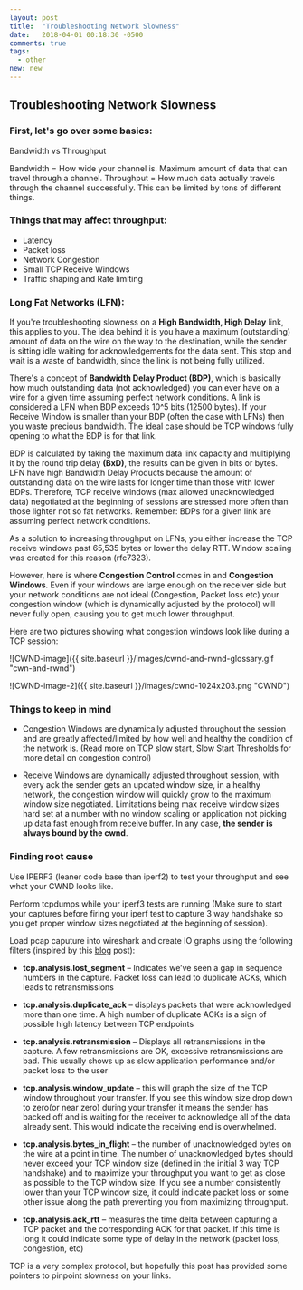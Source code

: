 ```yaml
---
layout: post
title:  "Troubleshooting Network Slowness"
date:   2018-04-01 00:18:30 -0500
comments: true
tags:
  - other
new: new
---
```


<h2>Troubleshooting Network Slowness</h2>

<h3>First, let's go over some basics:</h3>

Bandwidth vs Throughput

Bandwidth = How wide your channel is. Maximum amount of data that can travel through a channel.
Throughput = How much data actually travels through the channel successfully. This can be limited by tons of different things.

<h3>Things that may affect throughput:</h3>

- Latency
- Packet loss
- Network Congestion
- Small TCP Receive Windows
- Traffic shaping and Rate limiting

<h3> Long Fat Networks (LFN): </h3>

If you're troubleshooting slowness on a **High Bandwidth, High Delay** link, this applies to you. The idea behind it is you have a maximum (outstanding) amount of data on the wire on the way to the destination, while the sender is sitting idle waiting for acknowledgements for the data sent. This stop and wait is a waste of bandwidth, since the link is not being fully utilized.

There's a concept of **Bandwidth Delay Product (BDP)**, which is basically how much outstanding data (not acknowledged) you can ever have on a wire for a given time assuming perfect network conditions. A link is considered a LFN when BDP exceeds 10^5 bits (12500 bytes). If your Receive Window is smaller than your BDP (often the case with LFNs) then you waste precious bandwidth. The ideal case should be TCP windows fully opening to what the BDP is for that link.

BDP is calculated by taking the maximum data link capacity and multiplying it by the round trip delay **(BxD)**, the results can be given in bits or bytes. LFN have high Bandwidth Delay Products because the amount of outstanding data on the wire lasts for longer time than those with lower BDPs. Therefore, TCP receive windows (max allowed unacknowledged data) negotiated at the beginning of sessions are stressed more often than those lighter not so fat networks. Remember: BDPs for a given link are assuming perfect network conditions.

As a solution to increasing throughput on LFNs, you either increase the TCP receive windows past 65,535 bytes or lower the delay RTT. Window scaling was created for this reason (rfc7323).

However, here is where **Congestion Control** comes in and **Congestion Windows**. Even if your windows are large enough on the receiver side but your network conditions are not ideal (Congestion, Packet loss etc) your congestion window (which is dynamically adjusted by the protocol) will never fully open, causing you to get much lower throughput.

Here are two pictures showing what congestion windows look like during a TCP session:

![CWND-image]({{ site.baseurl }}/images/cwnd-and-rwnd-glossary.gif "cwn-and-rwnd")

![CWND-image-2]({{ site.baseurl }}/images/cwnd-1024x203.png "CWND")

<h3> Things to keep in mind </h3>

- Congestion Windows are dynamically adjusted throughout the session and are greatly affected/limited by how well and healthy the condition of the network is. (Read more on TCP slow start, Slow Start Thresholds for more detail on congestion control)

- Receive Windows are dynamically adjusted throughout session, with every ack the sender gets an updated window size, in a healthy network, the congestion window will quickly grow to the maximum window size negotiated. Limitations being max receive window sizes hard set at a number with no window scaling or application not picking up data fast enough from receive buffer. In any case, **the sender is always bound by the cwnd**.

<h3> Finding root cause </h3>

Use IPERF3 (leaner code base than iperf2) to test your throughput and see what your CWND looks like.

Perform tcpdumps while your iperf3 tests are running (Make sure to start your captures before firing your iperf test to capture 3 way handshake so you get proper window sizes negotiated at the beginning of session).

Load pcap caputure into wireshark and create IO graphs using the following filters (inspired by this [blog](https://notalwaysthenetwork.com/2014/04/09/troubleshooting-with-wireshark-io-graphs-part-1/) post):

- **tcp.analysis.lost_segment** – Indicates we’ve seen a gap in sequence numbers in the capture.  Packet loss can lead to duplicate ACKs, which leads to retransmissions

- **tcp.analysis.duplicate_ack** – displays packets that were acknowledged more than one time.  A high number of duplicate ACKs is a sign of possible high latency between TCP endpoints

- **tcp.analysis.retransmission** – Displays all retransmissions in the capture.  A few retransmissions are OK, excessive retransmissions are bad. This usually shows up as slow application performance and/or packet loss to the user

- **tcp.analysis.window_update** – this will graph the size of the TCP window throughout your transfer.  If you see this window size drop down to zero(or near zero) during your transfer it means the sender has backed off and is waiting for the receiver to acknowledge all of the data already sent.  This would indicate the receiving end is overwhelmed.

- **tcp.analysis.bytes_in_flight** – the number of unacknowledged bytes on the wire at a point in time.  The number of unacknowledged bytes should never exceed your TCP window size (defined in the initial 3 way TCP handshake) and to maximize your throughput you want to get as close as possible to the TCP window size.  If you see a number consistently lower than your TCP window size, it could indicate packet loss or some other issue along the path preventing you from maximizing throughput.

- **tcp.analysis.ack_rtt** – measures the time delta between capturing a TCP packet and the corresponding ACK for that packet. If this time is long it could indicate some type of delay in the network (packet loss, congestion, etc)

TCP is a very complex protocol, but hopefully this post has provided some pointers to pinpoint slowness on your links.
